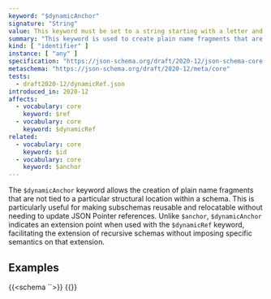 ```yaml
---
keyword: "$dynamicAnchor"
signature: "String"
value: This keyword must be set to a string starting with a letter and containing letters, digits, hyphens, underscores, colons, or periods
summary: "This keyword is used to create plain name fragments that are not tied to any particular structural location for referencing purposes, which are taken into consideration for dynamic referencing."
kind: [ "identifier" ]
instance: [ "any" ]
specification: "https://json-schema.org/draft/2020-12/json-schema-core.html#section-8.2.2"
metaschema: "https://json-schema.org/draft/2020-12/meta/core"
tests:
  - draft2020-12/dynamicRef.json
introduced_in: 2020-12
affects:
  - vocabulary: core
    keyword: $ref
  - vocabulary: core
    keyword: $dynamicRef
related:
  - vocabulary: core
    keyword: $id
  - vocabulary: core
    keyword: $anchor
---
```


The `$dynamicAnchor` keyword allows the creation of plain name fragments that are not tied to a particular structural location within a schema. This is particularly useful for making subschemas reusable and relocatable without needing to update JSON Pointer references. Unlike `$anchor`, `$dynamicAnchor` indicates an extension point when used with the `$dynamicRef` keyword, facilitating the extension of recursive schemas without imposing specific semantics on that extension.

## Examples

{{<schema ``>}}
{{</schema>}}